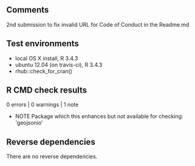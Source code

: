 ## Comments

2nd submission to fix invalid URL for Code of Conduct in the Readme.md


## Test environments
* local OS X install, R 3.4.3
* ubuntu 12.04 (on travis-ci), R 3.4.3
* rhub::check_for_cran()

## R CMD check results

0 errors | 0 warnings | 1 note

* NOTE
Package which this enhances but not available for checking: 'geojsonio'

## Reverse dependencies

There are no reverse dependencies.

